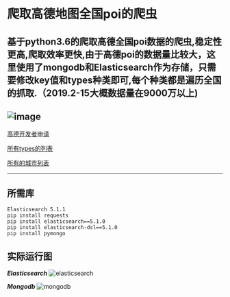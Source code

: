 
# 爬取高德地图全国poi的爬虫

## 基于python3.6的爬取高德全国poi数据的爬虫,稳定性更高,爬取效率更快,由于高德poi的数据量比较大，这里使用了mongodb和Elasticsearch作为存储，只需要修改key值和types种类即可,每个种类都是遍历全国的抓取.（2019.2-15大概数据量在9000万以上)

![image](https://raw.githubusercontent.com/kenneth663/gaode_spider/master/images/%E5%B1%8F%E5%B9%95%E5%BF%AB%E7%85%A7%202019-01-17%20%E4%B8%8B%E5%8D%883.06.13.png)
---

[高德开发者申请](https://lbs.amap.com/)

[所有types的列表](https://github.com/kenneth663/gaode_spider/blob/master/Gaode_poi/amap_poicode.xlsx)

[所有的城市列表](https://github.com/kenneth663/gaode_spider/blob/master/Gaode_poi/city.json)

---
##  所需库
   ```
   Elasticsearch 5.1.1
   pip install requests
   pip install elasticsearch==5.1.0
   pip install elasticsearch-dsl==5.1.0
   pip install pymongo
   ```

## 实际运行图
***Elasticsearch***
![elasticsearch](https://raw.githubusercontent.com/kenneth663/gaode_spider/master/images/%E5%B1%8F%E5%B9%95%E5%BF%AB%E7%85%A7%202019-01-17%20%E4%B8%8B%E5%8D%882.51.01.png)

***Mongodb***
![mongodb](https://raw.githubusercontent.com/kenneth663/gaode_spider/master/images/%E5%B1%8F%E5%B9%95%E5%BF%AB%E7%85%A7%202019-01-17%20%E4%B8%8B%E5%8D%882.52.00.png)







  
   
